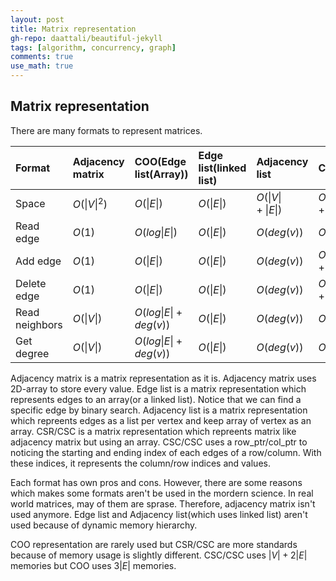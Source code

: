 ```yaml
---
layout: post
title: Matrix representation
gh-repo: daattali/beautiful-jekyll
tags: [algorithm, concurrency, graph]
comments: true
use_math: true
---
```


## Matrix representation
There are many formats to represent matrices.

| Format            | Adjacency matrix  | COO(Edge list(Array))   | Edge list(linked list)  | Adjacency list   | CSR/CSC          |
| :------           | :------           | :------                 | :------                 | :------          | :------          |
| Space             | $O (\left\vert V \right\vert^2)$       | $O(\left\vert E \right\vert)$                | $O(\left\vert E \right\vert)$                | $O(\left\vert V \right\vert + \left\vert E \right\vert)$   | $O(\left\vert V \right\vert + \left\vert E \right\vert)$   |
| Read edge         | $O (1)$           | $O(log \left\vert E \right\vert)$            | $O(\left\vert E \right\vert)$                | $O(deg(v))$      | $O(deg(v))$      |
| Add edge          | $O (1)$           | $O(\left\vert E \right\vert)$                | $O(\left\vert E \right\vert)$                | $O(deg(v))$      | $O(\left\vert V \right\vert + \left\vert E \right\vert)$   |
| Delete edge       | $O (1)$           | $O(\left\vert E \right\vert)$                | $O(\left\vert E \right\vert)$                | $O(deg(v))$      | $O(\left\vert V \right\vert + \left\vert E \right\vert)$   |
| Read neighbors    | $O (\left\vert V \right\vert)$         | $O(log \left\vert E \right\vert + deg(v))$   | $O(\left\vert E \right\vert)$                | $O(deg(v))$      | $O(deg(v))$      |
| Get degree        | $O (\left\vert V \right\vert)$         | $O(log \left\vert E \right\vert + deg(v))$   | $O(\left\vert E \right\vert)$                | $O(deg(v))$      | $O(1)$           | 

Adjacency matrix is a matrix representation as it is.
Adjacency matrix uses 2D-array to store every value.
Edge list is a matrix representation which represents edges to an array(or a linked list).
Notice that we can find a specific edge by binary search.
Adjacency list is a matrix representation which repreents edges as a list per vertex and keep array of vertex as an array.
CSR/CSC is a matrix representation which repreents matrix like adjacency matrix but using an array.
CSC/CSC uses a row_ptr/col_ptr to noticing the starting and ending index of each edges of a row/column.
With these indices, it represents the column/row indices and values.

Each format has own pros and cons.
However, there are some reasons which makes some formats aren't be used in the mordern science. 
In real world matrices, may of them are sprase.
Therefore, adjacency matrix isn't used anymore.
Edge list and Adjacency list(which uses linked list) aren't used because of dynamic memory hierarchy.

COO representation are rarely used but CSR/CSC are more standards because of memory usage is slightly different.
CSC/CSC uses $\left\vert V \right\vert + 2\left\vert E \right\vert$ memories but COO uses $3\left\vert E \right\vert$ memories.
